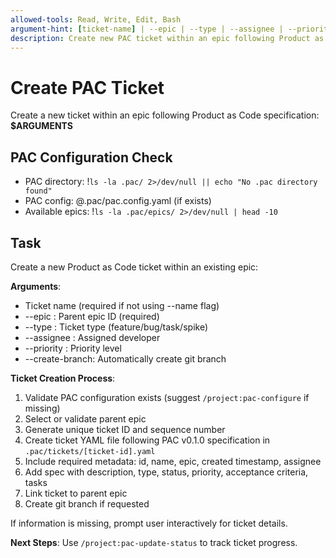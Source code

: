 ```yaml
---
allowed-tools: Read, Write, Edit, Bash
argument-hint: [ticket-name] | --epic | --type | --assignee | --priority
description: Create new PAC ticket within an epic following Product as Code specification
---
```


# Create PAC Ticket

Create a new ticket within an epic following Product as Code specification: **$ARGUMENTS**

## PAC Configuration Check

- PAC directory: !`ls -la .pac/ 2>/dev/null || echo "No .pac directory found"`
- PAC config: @.pac/pac.config.yaml (if exists)
- Available epics: !`ls -la .pac/epics/ 2>/dev/null | head -10`

## Task

Create a new Product as Code ticket within an existing epic:

**Arguments**:
- Ticket name (required if not using --name flag)
- --epic <epic-id>: Parent epic ID (required)
- --type <type>: Ticket type (feature/bug/task/spike)
- --assignee <assignee>: Assigned developer
- --priority <priority>: Priority level
- --create-branch: Automatically create git branch

**Ticket Creation Process**:
1. Validate PAC configuration exists (suggest `/project:pac-configure` if missing)
2. Select or validate parent epic
3. Generate unique ticket ID and sequence number
4. Create ticket YAML file following PAC v0.1.0 specification in `.pac/tickets/[ticket-id].yaml`
5. Include required metadata: id, name, epic, created timestamp, assignee
6. Add spec with description, type, status, priority, acceptance criteria, tasks
7. Link ticket to parent epic
8. Create git branch if requested

If information is missing, prompt user interactively for ticket details.

**Next Steps**: Use `/project:pac-update-status` to track ticket progress.

